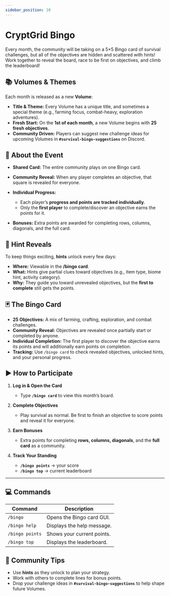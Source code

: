 ```yaml
---
sidebar_position: 10
---
```


# CryptGrid Bingo

Every month, the community will be taking on a 5×5 Bingo card of survival challenges, but all of the objectives are hidden and scattered with hints! Work together to reveal the board, race to be first on objectives, and climb the leaderboard!

## 📚 Volumes & Themes

Each month is released as a new **Volume**:

* **Title & Theme:** Every Volume has a unique title, and sometimes a special theme (e.g., farming focus, combat-heavy, exploration adventures).
* **Fresh Start:** On the **1st of each month**, a new Volume begins with **25 fresh objectives**.
* **Community Driven:** Players can suggest new challenge ideas for upcoming Volumes in **`#survival-bingo-suggestions`** on Discord.

## 📅 About the Event

* **Shared Card:** The entire community plays on one Bingo card.
* **Community Reveal:** When any player completes an objective, that square is revealed for everyone.
* **Individual Progress:**

  * Each player’s **progress and points are tracked individually**.
  * Only the **first player** to complete/discover an objective earns the points for it.
* **Bonuses:** Extra points are awarded for completing rows, columns, diagonals, and the full card.

## 🧩 Hint Reveals

To keep things exciting, **hints** unlock every few days:

* **Where:** Viewable in the **/bingo card**.
* **What:** Hints give partial clues toward objectives (e.g., item type, biome hint, activity category).
* **Why:** They guide you toward unrevealed objectives, but the **first to complete** still gets the points.

## 🃏 The Bingo Card

* **25 Objectives:** A mix of farming, crafting, exploration, and combat challenges.
* **Community Reveal:** Objectives are revealed once partially start or completed by anyone.
* **Individual Completion:** The first player to discover the objective earns its points and will additionally earn points on completion.
* **Tracking:** Use `/bingo card` to check revealed objectives, unlocked hints, and your personal progress.

## ▶️ How to Participate

1. **Log in & Open the Card**

   * Type **`/bingo card`** to view this month’s board.

2. **Complete Objectives**

   * Play survival as normal. Be first to finish an objective to score points and reveal it for everyone.

3. **Earn Bonuses**

   * Extra points for completing **rows, columns, diagonals**, and the **full card** as a community.

4. **Track Your Standing**

   * **`/bingo points`** → your score
   * **`/bingo top`** → current leaderboard

---

## 💻 Commands

| Command         | Description                |
| --------------- | -------------------------- |
| `/bingo`        | Opens the Bingo card GUI.  |
| `/bingo help`   | Displays the help message. |
| `/bingo points` | Shows your current points. |
| `/bingo top`    | Displays the leaderboard.  |


## 🚀 Community Tips

* Use **hints** as they unlock to plan your strategy.
* Work with others to complete lines for bonus points.
* Drop your challenge ideas in **`#survival-bingo-suggestions`** to help shape future Volumes.